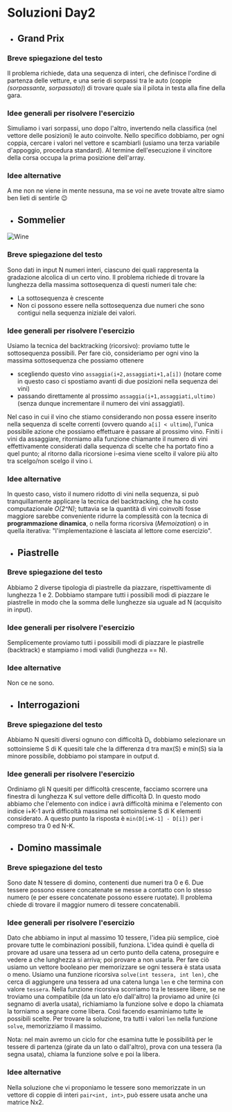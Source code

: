 # Soluzioni Day2

* ## Grand Prix
### Breve spiegazione del testo
Il problema richiede, data una sequenza di interi, che definisce l'ordine di partenza delle vetture, e una serie di sorpassi tra le auto (coppie _(sorpassante, sorpassato)_) di trovare quale sia il pilota in testa alla fine della gara.

### Idee generali per risolvere l'esercizio
Simuliamo i vari sorpassi, uno dopo l'altro, invertendo nella classifica (nel vettore delle posizioni) le auto coinvolte. Nello specifico dobbiamo, per ogni coppia, cercare i valori nel vettore e scambiarli (usiamo una terza variabile d'appoggio, procedura standard). Al termine dell'esecuzione il vincitore della corsa occupa la prima posizione dell'array.

### Idee alternative
A me non ne viene in mente nessuna, ma se voi ne avete trovate altre siamo ben lieti di sentirle :wink:

* ## Sommelier
![Wine](https://i.pinimg.com/originals/c0/ef/1b/c0ef1ba1c53b3cc1dc07d63dafa68ad0.jpg)
### Breve spiegazione del testo
Sono dati in input N numeri interi, ciascuno dei quali rappresenta la gradazione alcolica di un certo vino. Il problema richiede di trovare la lunghezza della massima sottosequenza di questi numeri tale che:
* La sottosequenza è crescente
* Non ci possono essere nella sottosequenza due numeri che sono contigui nella sequenza iniziale dei valori.

### Idee generali per risolvere l'esercizio
Usiamo la tecnica del backtracking (ricorsivo): proviamo tutte le sottosequenza possibili. Per fare ciò, consideriamo per ogni vino la massima sottosequenza che possiamo ottenere
* scegliendo questo vino ```assaggia(i+2,assaggiati+1,a[i])``` (notare come in questo caso ci spostiamo avanti di due posizioni nella sequenza dei vini)
* passando direttamente al prossimo ```assaggia(i+1,assaggiati,ultimo)``` (senza dunque incrementare il numero dei vini assaggiati).

Nel caso in cui il vino che stiamo considerando non possa essere inserito nella sequenza di scelte correnti (ovvero quando ```a[i] < ultimo```), l'unica possibile azione che possiamo effettuare è passare al prossimo vino. Finiti i vini da assaggiare, ritorniamo alla funzione chiamante il numero di vini effettivamente considerati dalla sequenza di scelte che ha portato fino a quel punto; al ritorno dalla ricorsione i-esima viene scelto il valore più alto tra scelgo/non scelgo il vino i.

### Idee alternative
In questo caso, visto il numero ridotto di vini nella sequenza, si può tranquillamente applicare la tecnica del backtracking, che ha costo computazionale _O(2^N)_; tuttavia se la quantità di vini coinvolti fosse maggiore sarebbe conveniente ridurre la complessità con la tecnica di __programmazione dinamica__, o nella forma ricorsiva (_Memoization_) o in quella iterativa: "l'implementazione è lasciata al lettore come esercizio".

* ## Piastrelle
### Breve spiegazione del testo
Abbiamo 2 diverse tipologia di piastrelle da piazzare, rispettivamente di lunghezza 1 e 2. Dobbiamo stampare tutti i possibili modi di piazzare le piastrelle in modo che la somma delle lunghezze sia uguale ad N (acquisito in input).

### Idee generali per risolvere l'esercizio
Semplicemente proviamo tutti i possibili modi di piazzare le piastrelle (backtrack) e stampiamo i modi validi (lunghezza == N).

### Idee alternative
Non ce ne sono.

* ## Interrogazioni
### Breve spiegazione del testo
Abbiamo N quesiti diversi ognuno con difficoltà D<sub>i</sub>, dobbiamo selezionare un sottoinsieme S di K quesiti tale che la differenza d tra max(S) e min(S) sia la minore possibile, dobbiamo poi stampare in output d.

### Idee generali per risolvere l'esercizio
Ordiniamo gli N quesiti per difficoltà crescente, facciamo scorrere una finestra di lunghezza K sul vettore delle difficoltà D. In questo modo abbiamo che l'elemento con indice i avrà difficoltà minima e l'elemento con indice i+K-1 avrà difficoltà massima nel sottoinsieme S di K elementi considerato. A questo punto la risposta è ```min(D[i+K-1] - D[i])``` per i compreso tra 0 ed N-K.


* ## Domino massimale
### Breve spiegazione del testo
Sono date N tessere di domino, contenenti due numeri tra 0 e 6. Due tessere possono essere concatenate se messe a contatto con lo stesso numero (e per essere concatenate possono essere ruotate). Il problema chiede di trovare il maggior numero di tessere concatenabili. 

### Idee generali per risolvere l'esercizio
Dato che abbiamo in input al massimo 10 tessere, l'idea più semplice, cioè provare tutte le combinazioni possibili, funziona. L'idea quindi è quella di provare ad usare una tessera ad un certo punto della catena, proseguire e vedere a che lunghezza si arriva; poi provare a non usarla. Per fare ciò usiamo un vettore booleano per memorizzare se ogni tessera è stata usata o meno. Usiamo una funzione ricorsiva ```solve(int tessera, int len)```, che cerca di aggiungere una tessera ad una catena lunga ```len``` e che termina con valore ```tessera```. Nella funzione ricorsiva scorriamo tra le tessere libere, se ne troviamo una compatibile (da un lato e/o dall'altro) la proviamo ad unire (ci segnamo di averla usata), richiamiamo la funzione solve e dopo la chiamata la torniamo a segnare come libera. Così facendo esaminiamo tutte le possibili scelte. Per trovare la soluzione, tra tutti i valori ```len``` nella funzione ```solve```, memorizziamo il massimo.

Nota: nel main avremo un ciclo for che esamina tutte le possibilità per le tessere di partenza (girate da un lato o dall'altro), prova con una tessera (la segna usata), chiama la funzione solve e poi la libera.

### Idee alternative
Nella soluzione che vi proponiamo le tessere sono memorizzate in un vettore di coppie di interi ```pair<int, int>```, può essere usata anche una matrice Nx2.


